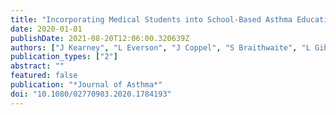 ```yaml
---
title: "Incorporating Medical Students into School-Based Asthma Education Improves Asthma Knowledge in Children"
date: 2020-01-01
publishDate: 2021-08-20T12:06:00.320639Z
authors: ["J Kearney", "L Everson", "J Coppel", "S Braithwaite", "L Gibson", "B Anderson", " ..."]
publication_types: ["2"]
abstract: ""
featured: false
publication: "*Journal of Asthma*"
doi: "10.1080/02770903.2020.1784193"
---
```


